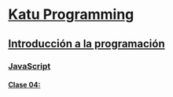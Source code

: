 # [Katu Programming](../../../README.md)

## [Introducción a la programación](../../introduccion_programacion)

### [JavaScript](../javascript)

#### [Clase 04: ](./clase_04.md)

